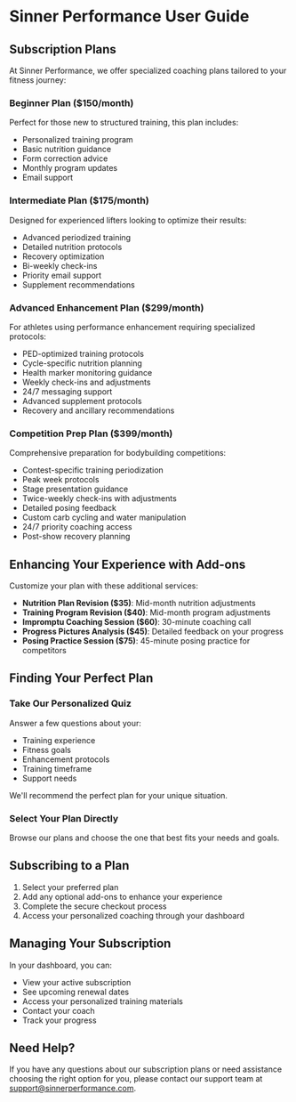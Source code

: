 
# Sinner Performance User Guide

## Subscription Plans

At Sinner Performance, we offer specialized coaching plans tailored to your fitness journey:

### Beginner Plan ($150/month)
Perfect for those new to structured training, this plan includes:
- Personalized training program
- Basic nutrition guidance
- Form correction advice
- Monthly program updates
- Email support

### Intermediate Plan ($175/month)
Designed for experienced lifters looking to optimize their results:
- Advanced periodized training
- Detailed nutrition protocols
- Recovery optimization
- Bi-weekly check-ins
- Priority email support
- Supplement recommendations

### Advanced Enhancement Plan ($299/month)
For athletes using performance enhancement requiring specialized protocols:
- PED-optimized training protocols
- Cycle-specific nutrition planning
- Health marker monitoring guidance
- Weekly check-ins and adjustments
- 24/7 messaging support
- Advanced supplement protocols
- Recovery and ancillary recommendations

### Competition Prep Plan ($399/month)
Comprehensive preparation for bodybuilding competitions:
- Contest-specific training periodization
- Peak week protocols
- Stage presentation guidance
- Twice-weekly check-ins with adjustments
- Detailed posing feedback
- Custom carb cycling and water manipulation
- 24/7 priority coaching access
- Post-show recovery planning

## Enhancing Your Experience with Add-ons

Customize your plan with these additional services:

- **Nutrition Plan Revision ($35)**: Mid-month nutrition adjustments
- **Training Program Revision ($40)**: Mid-month program adjustments
- **Impromptu Coaching Session ($60)**: 30-minute coaching call
- **Progress Pictures Analysis ($45)**: Detailed feedback on your progress
- **Posing Practice Session ($75)**: 45-minute posing practice for competitors

## Finding Your Perfect Plan

### Take Our Personalized Quiz
Answer a few questions about your:
- Training experience
- Fitness goals
- Enhancement protocols
- Training timeframe
- Support needs

We'll recommend the perfect plan for your unique situation.

### Select Your Plan Directly
Browse our plans and choose the one that best fits your needs and goals.

## Subscribing to a Plan

1. Select your preferred plan
2. Add any optional add-ons to enhance your experience
3. Complete the secure checkout process
4. Access your personalized coaching through your dashboard

## Managing Your Subscription

In your dashboard, you can:
- View your active subscription
- See upcoming renewal dates
- Access your personalized training materials
- Contact your coach
- Track your progress

## Need Help?

If you have any questions about our subscription plans or need assistance choosing the right option for you, please contact our support team at support@sinnerperformance.com.
